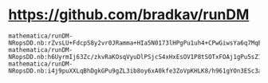 # https://github.com/bradkav/runDM

```console
mathematica/runDM-NRopsDD.nb:rZvsLU+FdcpS8y2vr0JRamma+HIa5N0173lHPgPu1uh4+CPwGiwsYa6q7MqE
mathematica/runDM-NRopsDD.nb:h6UyrmIj63Zc/zkvRaKOsqVyuDlPSjcS4xHxEsOV1P8tSOTxFOAj1gPu5sZ1
mathematica/runDM-NRopsDD.nb:i4j9puXXLqBhDgkGPu9gZL3ib8oy6xA0kfe3ZoVpKHLK8/h961gYOn3ESc3a

```
